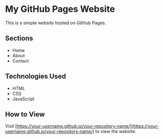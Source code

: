# My GitHub Pages Website

This is a simple website hosted on GitHub Pages.

## Sections

- Home
- About
- Contact

## Technologies Used

- HTML
- CSS
- JavaScript

## How to View

Visit [https://your-username.github.io/your-repository-name/](https://your-username.github.io/your-repository-name/) to view the website.
